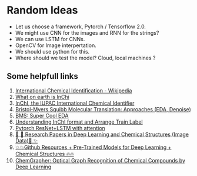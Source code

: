# Random Ideas

 * Let us choose a framework, Pytorch / Tensorflow 2.0.
 * We might use CNN for the images and RNN for the strings?
 * We can use LSTM for CNNs. 
 * OpenCV for Image interpertation.
 * We should use python for this.
 * Where should we test the model? Cloud, local machines ?

## Some helpfull links

1. [International Chemical Identification - Wikipedia](https://en.wikipedia.org/wiki/International_Chemical_Identifier)
2. [What on earth is InChi](https://iupac.org/100/stories/what-on-earth-is-inchi/)
3. [InChI, the IUPAC International Chemical Identifier](https://jcheminf.biomedcentral.com/articles/10.1186/s13321-015-0068-4)
4. [Bristol-Myers Squibb Molecular Translation: Approaches (EDA, Denoise)](https://www.kaggle.com/maksymshkliarevskyi/bms-moleculartranslation-approaches-eda-denoise) 
5. [BMS: Super Cool EDA](https://www.kaggle.com/maunish/bms-super-cool-eda)
6. [Understanding InChI format and Arrange Train Label](https://www.kaggle.com/wineplanetary/understanding-inchi-format-and-arrange-train-label)
7. [Pytorch ResNet+LSTM with attention](https://www.kaggle.com/pasewark/pytorch-resnet-lstm-with-attention)
8. [🎊 🎉 Research Papers in Deep Learning and Chemical Structures (Image Data)🌟 ✨](https://www.kaggle.com/c/bms-molecular-translation/discussion/223218)
9. [💥💥Github Resources + Pre-Trained Models for Deep Learning + Chemical Structures 🔥🔥](https://www.kaggle.com/c/bms-molecular-translation/discussion/223223)
10. [ChemGrapher: Optical Graph Recognition of Chemical Compounds by Deep Learning](https://arxiv.org/abs/2002.09914)
